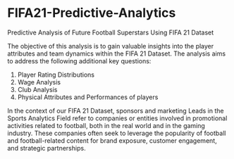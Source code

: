 # FIFA21-Predictive-Analytics
Predictive Analysis of Future Football Superstars Using FIFA 21 Dataset

The objective of this analysis is to gain valuable insights into the player attributes and team dynamics within the FIFA 21 Dataset. The analysis aims to address the following additional key questions:
1. Player Rating Distributions
2. Wage Analysis
3. Club Analysis
4. Physical Attributes and Performances of players

In the context of our FIFA 21 Dataset, sponsors and marketing Leads in  the Sports Analytics Field refer to companies or entities involved in promotional activities related to football, both in the real world and in the gaming industry.
These companies often seek to leverage the popularity of football and football-related content for brand exposure, customer engagement, and strategic partnerships.


